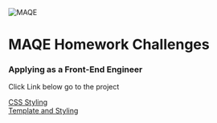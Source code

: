 ![MAQE](https://maqe.github.io/img/logo.svg)

# MAQE Homework Challenges

### Applying as a Front-End Engineer

Click Link below go to the project

[CSS Styling](https://github.com/krisana/maqe-frontend-developer/tree/main/frontend-css-styling) \
[Template and Styling](https://github.com/krisana/maqe-frontend-developer/tree/main/frontend-template-and-styling)
